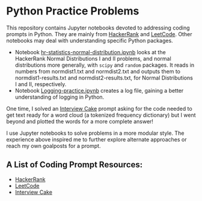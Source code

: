 # Python Practice Problems

This repository contains Jupyter notebooks devoted to addressing coding prompts in Python. They are mainly from [HackerRank](https://hackerrank.com) and [LeetCode](https://leetcode.com/problemset/all/).  Other notebooks may deal with understanding specific Python packages.

* Notebook [hr-statistics-normal-distribution.ipynb](https://github.com/bronwencc/python_practice/blob/master/hr-statistics-normal-distribution.ipynb) looks at the HackerRank Normal Distributions I and II problems, and normal distributions more generally, with `scipy` and `random` packages. It reads in numbers from normdist1.txt and normdist2.txt and outputs them to normdist1-results.txt and normdist2-results.txt, for Normal Distributions I and II, respectively.
* Notebook [Logging-practice.ipynb](https://github.com/bronwencc/python_practice/blob/master/Logging-practice.ipynb) creates a log file, gaining a better understanding of logging in Python.

One time, I solved an [Interview Cake](https://www.interviewcake.com/table-of-contents) prompt asking for the code needed to get text ready for a word cloud (a tokenized frequency dictionary) but I went beyond and plotted the words for a more complete answer!

I use Jupyter notebooks to solve problems in a more modular style. The experience above inspired me to further explore alternate approaches or reach my own goalposts for a prompt.

## A List of Coding Prompt Resources:
* [HackerRank](https://hackerrank.com)
* [LeetCode](https://leetcode.com/problemset/all/)
* [Interview Cake](https://www.interviewcake.com/table-of-contents)
